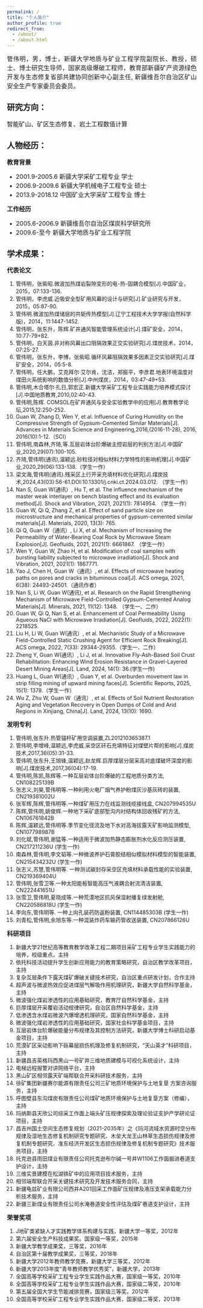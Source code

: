 ```yaml
---
permalink: /
title: "个人简介"
author_profile: true
redirect_from: 
  - /about/
  - /about.html
---
```


<p style="text-align: justify;"><font size=3>管伟明，男，博士，新疆大学地质与矿业工程学院副院长、教授，硕士、博士研究生导师，国家高级爆破工程师，教育部新疆矿产资源绿色开发与生态修复省部共建协同创新中心副主任, 新疆维吾尔自治区矿山安全生产专家委员会委员。</font></p>  

研究方向：
------
<font size=3>智能矿山、矿区生态修复、岩土工程数值计算</font>

人物经历：
------
**<font size=3>教育背景</font>**
* <font size=3>2001.9-2005.6  新疆大学采矿工程专业 学士</font>
* <font size=3>2006.9-2009.6  新疆大学机械电子工程专业 硕士</font>
* <font size=3>2013.9-2018.12 中国矿业大学采矿工程专业 博士</font>

**<font size=3>工作经历</font>**
* <font size=3>2005.6-2006.9  新疆维吾尔自治区煤炭科学研究所</font>
* <font size=3>2009.6-至今    新疆大学地质与矿业工程学院</font>

学术成果：
------
**<font size=3>代表论文</font>**
1. 管伟明，张紫昭.微波加热煤岩裂隙变形的电-热-固耦合模型[J].中国矿业，2015，07:133-136.
2. 管伟明，李虎威.近吸安全型矿用风幕的设计与研究[J].矿业研究与开发，2015，05:87-90.
3. 管伟明.微波加热煤储层的共轭传热模型[J].辽宁工程技术大学学报(自然科学版)，2014，11:1447-1452.
4. 管伟明，张东升，陈辉.矿井通风智能管理系统设计[J].煤矿安全，2014，10:77-79+82.
5. 管伟明，白天茵.非对称风幕出口阻隔效果正交实验研究[J].煤炭技术，2014，07:25-27.
6. 管伟明，张东升，李博，张紫昭.循环风幕阻隔效果多因素正交实验研究[J].煤矿安全，2014，05:5-8.
7. 管伟明，任大鹏，艾克拜尔·艾尔肯，沈洁，郑振平，李彦君.地表环境温度对煤田火系统影响的数值分析[J].中州煤炭，2014，03:47-49+53.
8. 管伟明,木合塔尔·扎日,郭宏正.新疆大学采矿工程专业实践能力培养模式探讨[J].中国地质教育,2010,02:40-43.
9. 管伟明,陈辉. COMSOL在矿井通风与安全实验教学中的应用[J].教育教学论坛,2015,12:250-252.
10. Guan W, Zhang D, Wen Y, et al. Influence of Curing Humidity on the Compressive Strength of Gypsum-Cemented Similar Materials[J]. Advances in Materials Science and Engineering,2016,(2016-11-28), 2016, 2016(10):1-12.（SCI）
11. 管伟明,南森林,齐琦,等.互层岩体台阶爆破主控岩层的判别方法[J].中国矿业,2020,29(07):100-105.
12. 齐琦,管伟明(通讯),温颖远.砂粒径对相似材料力学特性的影响机理[J].中国矿业,2020,29(06):133-138.（学生一作）
13. 梁文海,管伟明(通讯).残采区上行开采充填材料优化研究[J].煤炭技术,2024,43(03):56-61.DOI:10.13301/j.cnki.ct.2024.03.012. （学生一作）
14. Nan S, Guan W(通讯）, Hu T, et al. The influence mechanism of the master weak interlayer on bench blasting effect and its evaluation method[J]. Shock and Vibration, 2021, 2021(1): 7814954. （学生一作）
15. Guan W, Qi Q, Zhang Z, et al. Effect of sand particle size on microstructure and mechanical properties of gypsum-cemented similar materials[J]. Materials, 2020, 13(3): 765.
16. Qi Q, Guan W（通讯）, Li X, et al. Mechanism of Increasing the Permeability of Water‐Bearing Coal Rock by Microwave Steam Explosion[J]. Geofluids, 2021, 2021(1): 6661867. （学生一作）
17. Wen Y, Guan W, Zhao H, et al. Modification of coal samples with bursting liability subjected to microwave irradiation[J]. Shock and Vibration, 2021, 2021(1): 1867771.
18. Yao J, Chen H, Guan W（通讯）, et al. Effects of microwave heating paths on pores and cracks in bituminous coal[J]. ACS omega, 2021, 6(38): 24493-24501.（通讯作者）
19. Nan S, Li W, Guan W(通讯), et al. Research on the Rapid Strengthening Mechanism of Microwave Field-Controlled Gypsum-Cemented Analog Materials[J]. Minerals, 2021, 11(12): 1348. （学生一、二作）
20. Guan W, Qi Q, Nan S, et al. Enhancement of Coal Permeability Using Aqueous NaCl with Microwave Irradiation[J]. Geofluids, 2022, 2022(1): 2218525.
21. Liu H, Li W, Guan W(通讯）, et al. Mechanistic Study of a Microwave Field-Controlled Static Crushing Agent for Efficient Rock Breaking[J]. ACS omega, 2022, 7(33): 29344-29355.（学生一、二作）
22. Zheng Y, Guan W(通讯）, Li J, et al. Innovative Fly-Ash-Based Soil Crust Rehabilitation: Enhancing Wind Erosion Resistance in Gravel-Layered Desert Mining Areas[J]. Land, 2024, 14(1): 36.(学生一作)
23. Huang L, Guan W(通讯）, Guan Y, et al. Overburden movement law in strip filling mining of upward mining faces[J]. Scientific Reports, 2025, 15(1): 1378.（学生一作）
24. Wu Z, Zhu W, Guan W（通讯）, et al. Effects of Soil Nutrient Restoration Aging and Vegetation Recovery in Open Dumps of Cold and Arid Regions in Xinjiang, China[J]. Land, 2024, 13(10): 1690.

**<font size=3>发明专利</font>**
1. 管伟明,张东升.热管锚杆矿用空调装置,ZL201210365387.1
2. 管伟明,李增峰,温颖远,李虎威.采空区矸石充填特征对煤壁片帮的影响[J].煤炭技术,2017,36(05):31-33.
3. 管伟明,张东升,王旭锋,温颖远,赵龙辉.巨厚煤层分层采高对底煤破坏深度的影响[J].煤炭技术,2017,36(04):17-19.
4. 管伟明,陈凯,陈辉等.一种互层岩体台阶爆破的工程地质分类方法, CN108225139B
5. 张志义,刘昊,管伟明等.一种利用火电厂烟气养护粉煤灰沙基灰砖的装置, CN219381002U
6. 张军辉,陈辉,管伟明等.一种煤矿用压力在线监测线缆接线盒, CN207994535U
7. 陈辉,管伟明,姚俊辉.一种地下采矿底部堑沟内衬结构体回收残矿的方法, CN106761842B
8. 陈辉,温颖远,管伟明等.季节变化径流及地下水对高海拔露天矿影响监测模型, CN107798987B
9. 刘化斌,管伟明,谢猛等.一种适用于微波加热静态膨胀剂水化反应测压装置, CN217211236U (学生一作)
10. 南森林,管伟明,李文韬等.一种微波养护石膏胶结相似模拟材料模型的智能装置, CN215434232U (学生一作)
11. 张志义,苏慧,管伟明等. 一种测试碳封存采空区充填材料承载性能的实验装置, CN219369404U
12. 管伟明,张雪卫等.一种太阳能板智能高压气液耦合射流清洁装置, CN222441651U
13. 张雪卫,管伟明,夏晓成等.一种荒漠地区抗风保湿射播复绿发射舱, CN220586818U (学生一作)
14. 李向东,管伟明等. 一种上向孔装药防返粉装置, CN114485303B (学生一作)
15. 刘青松,管伟明,余旭东等.一种混装炸药车输药管收送装置, CN207866126U

**<font size=3>科研项目</font>**
1. 新疆大学21世纪高等教育教学改革工程二期项目采矿工程专业学生实践能力的培养，校级重点，主持
2. 依托科技活动提升学生创新应用能力的教育策略研究，自治区教学改革项目，主持
3. 复杂互层条件下露天煤矿爆破关键技术研究，自治区重点研发计划，合作主持
4. 超声波与微波热效应促进煤层气解吸作用机理研究，新疆大学自然科学基金，主持
5. 微波强化煤岩渗透性的应用基础研究，教育厅自然科学基金，主持
6. 巨厚煤层开采覆岩活动规律研究，自治区自然科学基金，主持
7. 低渗透含水煤岩微波汽爆增透机理研究，国家自然科学基金，主持
8. 微波强化煤岩渗透性的应用基础研究，国家社会科学基金项目，主持 
9. 互层岩体台阶爆破能量分布规律及其控制方法研究，新疆大学博士科研启动基金项目，主持
10. 荒漠矿区采动影响下砾幕层损伤机理及修复机制研究，“天山英才”科研项目，主持
11. 新疆昌吉英格玛西黑山一号矿井三维地质建模与可视化系统设计，主持
12. 电梯远程报警对讲网络平台，主持
13. 黑山矿区相邻露天矿端帮联合开采科研技术服务，主持
14. 徐矿集团新疆赛尔能源有限责任公司三矿地质环境保护与土地复垦 方案咨询服务，主持
15. 呼图壁县东沟煤炭有限责任公司煤矿地质环境保护与土地复垦方案（修编），主持
16. 玛纳斯县天欣公司综采工作面上端头矿压规律探索及理论验证支护产学研论证项目，主持
17. 昌吉州国土空间生态修复规划（2021-2035年）之《玛河流域水资源时空分布规律及湿地生态修复机制研究专题研究、木垒大龙王山林草生态损伤规律及修复机制专题研究、准东经济开发区生态损伤规律及修复机制专题研究》技术服务项目，主持
18. 托克逊县雨田煤业有限责任公司托克逊布尔碱一号井W1106工作面掘进巷道支护设计，主持
19. 三维实景建模在松湖铁矿中的应用项目技术服务，主持
20. 相邻端帮联合开采关键技术研究及开发技术服务合同，主持
21. 新疆龟兹矿业有限公司西井A201回采工作面矿压规律及液压支架承载能力分析技术服务，主持
22. 新疆三新煤业有限责任公司水淹巷道安全性评估及煤矿巷道支护设计，主持

**<font size=3>荣誉奖项</font>**
1. J地矿类紧缺人才实践教学体系构建与实践，新疆大学一等奖，2012年
2. 第六届安全生产科技成果奖。国家级一等奖，2015年
3. 新疆大学教学成果奖，三等奖，2016年
4. 自治区第十届教学成果奖，三等奖，2018年
5. 新疆大学2012年教师教学竞赛，新疆大学三等奖，2012年
6. 新疆大学2013年度“青年教师教学优秀奖”，新疆大学，2013年
7. 全国高等学校采矿工程专业学生实践作品大赛，国家级一等奖，2010年
8. 全国高等学校采矿工程专业学生实践作品大赛，国家级二等奖，2010年
9. 第五届全国大学生节能减排竞赛，国家级三等奖，2012年
10. 全国高等学校采矿工程专业学生实践作品大赛，国家级二等奖，2013年


